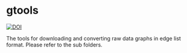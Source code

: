 # gtools

[![DOI](https://zenodo.org/badge/478893822.svg)](https://zenodo.org/badge/latestdoi/478893822)

The tools for downloading and converting raw data graphs in edge list format. Please refer to the sub folders.
